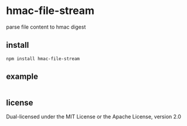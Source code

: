 # hmac-file-stream

parse file content to hmac digest

## install

```npm install hmac-file-stream```

## example

``` js

```

## license

Dual-licensed under the MIT License or the Apache License, version 2.0